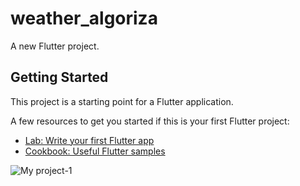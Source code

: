 # weather_algoriza

A new Flutter project.

## Getting Started

This project is a starting point for a Flutter application.

A few resources to get you started if this is your first Flutter project:

- [Lab: Write your first Flutter app](https://docs.flutter.dev/get-started/codelab)
- [Cookbook: Useful Flutter samples](https://docs.flutter.dev/cookbook)

![My project-1](https://user-images.githubusercontent.com/68823896/189109007-ea833aff-d441-43cc-9647-daadb89c2d19.png)

